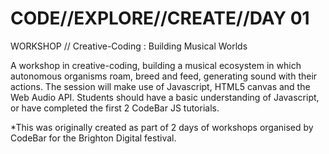 # CODE//EXPLORE//CREATE//DAY 01

WORKSHOP // Creative-Coding : Building Musical Worlds

A workshop in creative-coding, building a musical ecosystem in which autonomous organisms roam, breed and feed, generating sound with their actions.
The session will make use of Javascript, HTML5 canvas and the Web Audio API. Students should have a basic understanding of Javascript, or have completed the first 2 CodeBar JS tutorials.

*This was originally created as part of 2 days of workshops organised by CodeBar for the Brighton Digital festival.
